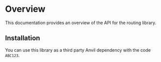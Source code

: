 
# Overview 
This documentation provides an overview of the API for the routing library.

## Installation
You can use this library as a third party Anvil dependency with the code `ABC123`.
